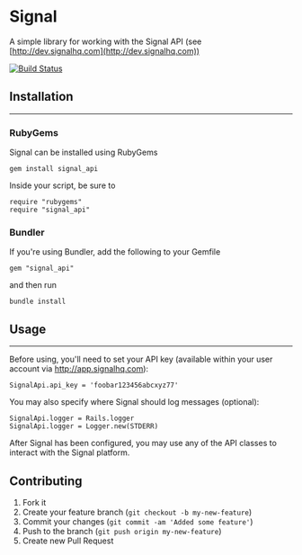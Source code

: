 # Signal

A simple library for working with the Signal API (see [http://dev.signalhq.com](http://dev.signalhq.com))

[![Build Status](https://secure.travis-ci.org/signal/signal-ruby.png?branch=master)](http://travis-ci.org/signal/signal-ruby)

## Installation
------------

### RubyGems ###
Signal can be installed using RubyGems

    gem install signal_api

Inside your script, be sure to

    require "rubygems"
    require "signal_api"

### Bundler ###
If you're using Bundler, add the following to your Gemfile

    gem "signal_api"

and then run

    bundle install

## Usage
------------

Before using, you'll need to set your API key (available within your user account via http://app.signalhq.com):

    SignalApi.api_key = 'foobar123456abcxyz77'

You may also specify where Signal should log messages (optional):

    SignalApi.logger = Rails.logger
    SignalApi.logger = Logger.new(STDERR)

After Signal has been configured, you may use any of the API classes to interact with the Signal platform.

## Contributing

1. Fork it
2. Create your feature branch (`git checkout -b my-new-feature`)
3. Commit your changes (`git commit -am 'Added some feature'`)
4. Push to the branch (`git push origin my-new-feature`)
5. Create new Pull Request
